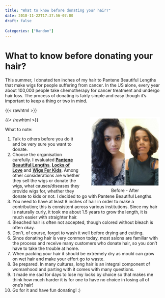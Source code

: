 ```yaml
---
title: "What to know before donating your hair?"
date: 2018-11-22T17:37:56-07:00
draft: false

Categories: ["Random"]
---
```


# What to know before donating your hair?

This summer, I donated ten inches of my hair to Pantene Beautiful Lengths that make wigs for people suffering from cancer. In the US alone, every year about 100,000 people take chemotherapy for cancer treatment and undergo hair loss. The process of donating is fairly simple and easy though it’s important to keep a thing or two in mind.

{{< rawhtml >}}
<div style="height: 100%; width: 45%; float: right; padding-left: 2rem; text-align: center;">
    <img src="./before-after.jpeg" />
    Before - After
</div>
{{< /rawhtml >}}

What to note:

1.  Talk to others before you do it and be very sure you want to donate.
2.  Choose the organisation carefully. I evaluated [**Pantene Beautiful Lengths**](https://pantene.com/en-us/experience-main-section2/beautiful-lengths), [**Locks of Love**](http://www.locksoflove.org/) and [**Wigs For Kids**](https://www.wigsforkids.org/). Among other considerations are whether they sell the wigs or donate the wigs, what causes/diseases they provide wigs for, whether they donate to kids or not. I decided to go with Pantene Beautiful Lengths.
3.  You need to have at least 8 inches of hair in order to make a contribution; this is consistent across various institutions. Since my hair is naturally curly, it took me about 1.5 years to grow the length, it is much easier with straighter hair.
4.  Bleached hair is often not accepted, though colored without bleach is often okay.
5.  Don't, of course, forget to wash it well before drying and cutting.
6.  Since donating hair is very common today, most salons are familiar with the process and receive many customers who donate hair, so you don’t have to take the trouble at home.
7.  When packing your hair it should be extremely dry as mould can grow on wet hair and make your effort go to waste.
8.  Be prepared. In many cultures, long hair is an integral component of womanhood and parting with it comes with many questions.
9.  It made me sad for days to lose my locks by choice so that makes me think how much harder it is for one to have no choice in losing all of one’s hair!
10. Go for it and have fun donating! :)
